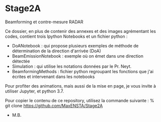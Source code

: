 # Stage2A
Beamforming et contre-mesure RADAR

Ce dossier, en plus de contenir des annexes et des images agrémentant les codes, contient trois Ipython Notebooks et un fichier python : 
- DoANotebook : qui propose plusieurs exemples de méthode de détermination de la direction d'arrivée (DoA)
- BeamEmissionNotebook : exemple où on émet dans une direction détectée
- Simulation : qui utilise les notations données par le Pr. Neyt. 
- BeamformingMethods : fichier python regroupant les fonctions que j'ai écrites et intervenant dans les notebooks 

Pour profiter des animations, mais aussi de la mise en page, je vous invite à utiliser Jupyter, et python 3.7. 

Pour copier le contenu de ce repository, utilisez la commande suivante :
% git clone https://github.com/MaxENSTA/Stage2A


- M.B. 
